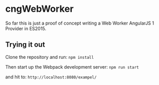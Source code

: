 # cngWebWorker

So far this is just a proof of concept writing a Web Worker AngularJS 1 Provider in ES2015.

## Trying it out

Clone the repository and run:
`npm install`

Then start up the Webpack development server:
`npm run start`

and hit to: `http://localhost:8080/exampel/`

